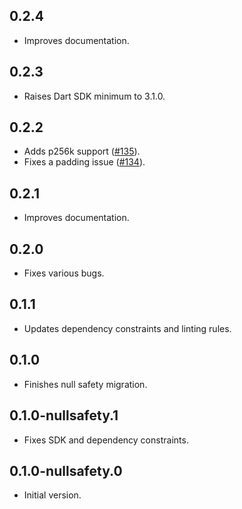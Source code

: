 ## 0.2.4

- Improves documentation.

## 0.2.3

- Raises Dart SDK minimum to 3.1.0.

## 0.2.2

- Adds p256k support ([#135](https://github.com/emz-hanauer/dart-cryptography/pull/135)).
- Fixes a padding issue ([#134](https://github.com/emz-hanauer/dart-cryptography/pull/134)).

## 0.2.1

- Improves documentation.

## 0.2.0

- Fixes various bugs.

## 0.1.1

- Updates dependency constraints and linting rules.

## 0.1.0

- Finishes null safety migration.

## 0.1.0-nullsafety.1

- Fixes SDK and dependency constraints.

## 0.1.0-nullsafety.0

- Initial version.

